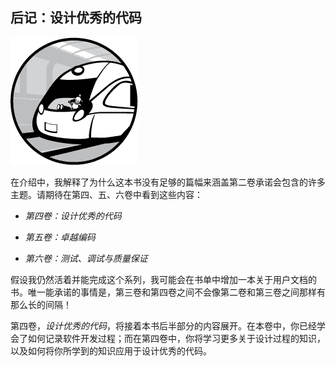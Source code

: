 ## 后记：设计优秀的代码

![Image](img/com.jpg)

在介绍中，我解释了为什么这本书没有足够的篇幅来涵盖第二卷承诺会包含的许多主题。请期待在第四、五、六卷中看到这些内容：

+   *第四卷：设计优秀的代码*

+   *第五卷：卓越编码*

+   *第六卷：测试、调试与质量保证*

假设我仍然活着并能完成这个系列，我可能会在书单中增加一本关于用户文档的书。唯一能承诺的事情是，第三卷和第四卷之间不会像第二卷和第三卷之间那样有那么长的间隔！

第四卷，*设计优秀的代码*，将接着本书后半部分的内容展开。在本卷中，你已经学会了如何记录软件开发过程；而在第四卷中，你将学习更多关于设计过程的知识，以及如何将你所学到的知识应用于设计优秀的代码。
